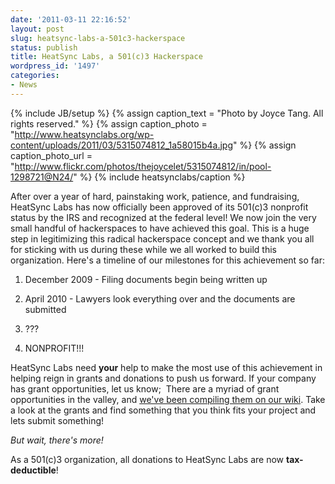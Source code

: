 ```yaml
---
date: '2011-03-11 22:16:52'
layout: post
slug: heatsync-labs-a-501c3-hackerspace
status: publish
title: HeatSync Labs, a 501(c)3 Hackerspace
wordpress_id: '1497'
categories:
- News
---
```


{% include JB/setup %}
{% assign caption_text = "Photo by Joyce Tang.  All rights reserved." %}
{% assign caption_photo = "http://www.heatsynclabs.org/wp-content/uploads/2011/03/5315074812_1a58015b4a.jpg" %}
{% assign caption_photo_url = "http://www.flickr.com/photos/thejoycelet/5315074812/in/pool-1298721@N24/" %}
{% include heatsynclabs/caption %}

After over a year of hard, painstaking work, patience, and fundraising, HeatSync Labs has now officially been approved of its 501(c)3 nonprofit status by the IRS and recognized at the federal level! We now join the very small handful of hackerspaces to have achieved this goal.  This is a huge step in legitimizing this radical hackerspace concept and we thank you all for sticking with us during these while we all worked to build this organization.  Here's a timeline of our milestones for this achievement so far:



	
  1. December 2009 - Filing documents begin being written up

	
  2. April 2010 - Lawyers look everything over and the documents are submitted

	
  3. ???

	
  4. NONPROFIT!!!


HeatSync Labs need **your** help to make the most use  of this achievement in helping reign in grants and donations to push us forward. If your company has grant opportunities, let us know;  There are a myriad of grant opportunities in the valley, and [we've been compiling them on our wiki](http://wiki.heatsynclabs.org/wiki/Grants). Take a look at the grants and find something that you think fits your project and lets submit something!

_But wait, there's more!_

As a 501(c)3 organization, all donations to HeatSync Labs are now **tax-deductible**!
